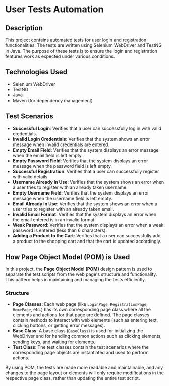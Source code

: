 # User Tests Automation

## Description
This project contains automated tests for user login and registration functionalities. The tests are written using Selenium WebDriver and TestNG in Java. The purpose of these tests is to ensure the login and registration features work as expected under various conditions.

## Technologies Used
- Selenium WebDriver
- TestNG
- Java
- Maven (for dependency management)

## Test Scenarios
- **Successful Login**: Verifies that a user can successfully log in with valid credentials.
- **Invalid Login Credentials**: Verifies that the system shows an error message when invalid credentials are entered.
- **Empty Email Field**: Verifies that the system displays an error message when the email field is left empty.
- **Empty Password Field**: Verifies that the system displays an error message when the password field is left empty.
- **Successful Registration**: Verifies that a user can successfully register with valid details.
- **Username Already In Use**: Verifies that the system shows an error when a user tries to register with an already taken username.
- **Empty Username Field**: Verifies that the system displays an error message when the username field is left empty.
- **Email Already In Use**: Verifies that the system shows an error when a user tries to register with an already taken email.
- **Invalid Email Format**: Verifies that the system displays an error when the email entered is in an invalid format.
- **Weak Password**: Verifies that the system displays an error when a weak password is entered (less than 6 characters).
- **Adding a Product to the Cart**: Verifies that a user can successfully add a product to the shopping cart and that the cart is updated accordingly.

## How Page Object Model (POM) is Used
In this project, the **Page Object Model (POM)** design pattern is used to separate the test scripts from the web page's structure and functionality. This pattern helps in maintaining and managing the tests efficiently.

### Structure
- **Page Classes**: Each web page (like `LoginPage`, `RegistrationPage`, `HomePage`, etc.) has its own corresponding page class where all the elements and actions for that page are defined. The page classes contain methods to interact with web elements (such as entering text, clicking buttons, or getting error messages).
- **Base Class**: A base class (`BaseClass`) is used for initializing the WebDriver and for handling common actions such as clicking elements, sending keys, and waiting for elements.
- **Test Class**: The test classes contain the test scenarios where the corresponding page objects are instantiated and used to perform actions.

By using POM, the tests are made more readable and maintainable, and any changes to the page layout or elements will only require modifications in the respective page class, rather than updating the entire test script.



